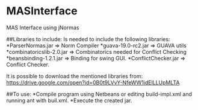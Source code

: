 # MASInterface
MAS Interface using jNormas

##Libraries to include:
Is needed to include the following libraries:
  *ParserNormas.jar => Norm Compiler
  *guava-19.0-rc2.jar => GUAVA utils
  *combinatoricslib-2.0.jar => Combinatorics needed for Conflict Checking
  *beansbinding-1.2.1.jar => Binding for swing GUI.
  *ConflictChecker.jar => Conflict Checker.
  
It is possible to download the mentioned libraries from:
https://drive.google.com/open?id=0B0t9LVvY-NfeWW1idElLLUpMLTA

##To use:
  *Compile program using Netbeans or editing build-impl.xml and running ant with buil.xml.
  *Execute the created jar.
